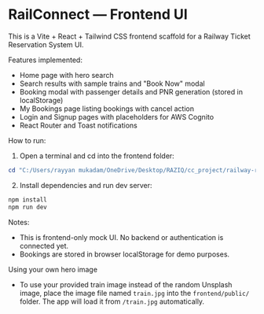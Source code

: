 # RailConnect — Frontend UI

This is a Vite + React + Tailwind CSS frontend scaffold for a Railway Ticket Reservation System UI.

Features implemented:
- Home page with hero search
- Search results with sample trains and "Book Now" modal
- Booking modal with passenger details and PNR generation (stored in localStorage)
- My Bookings page listing bookings with cancel action
- Login and Signup pages with placeholders for AWS Cognito
- React Router and Toast notifications

How to run:

1. Open a terminal and cd into the frontend folder:

```powershell
cd "C:/Users/rayyan mukadam/OneDrive/Desktop/RAZIQ/cc_project/railway-reservation-system/frontend"
```

2. Install dependencies and run dev server:

```powershell
npm install
npm run dev
```

Notes:
- This is frontend-only mock UI. No backend or authentication is connected yet.
- Bookings are stored in browser localStorage for demo purposes.

Using your own hero image
- To use your provided train image instead of the random Unsplash image, place the image file named `train.jpg` into the `frontend/public/` folder. The app will load it from `/train.jpg` automatically.
